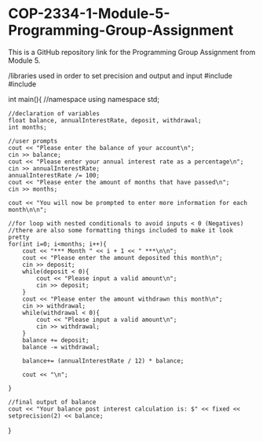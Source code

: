 # COP-2334-1-Module-5-Programming-Group-Assignment
This is a GitHub repository link for the Programming Group Assignment from Module 5.

/libraries used in order to set precision and output and input
#include <iostream>
#include <iomanip>

int main(){
    //namespace
    using namespace std;

    //declaration of variables
    float balance, annualInterestRate, deposit, withdrawal;
    int months;

    //user prompts
    cout << "Please enter the balance of your account\n";
    cin >> balance;
    cout << "Please enter your annual interest rate as a percentage\n";
    cin >> annualInterestRate;
    annualInterestRate /= 100;
    cout << "Please enter the amount of months that have passed\n";
    cin >> months;

    cout << "You will now be prompted to enter more information for each month\n\n";

    //for loop with nested conditionals to avoid inputs < 0 (Negatives)
    //there are also some formatting things included to make it look pretty
    for(int i=0; i<months; i++){
        cout << "*** Month " << i + 1 << " ***\n\n";
        cout << "Please enter the amount deposited this month\n";
        cin >> deposit;
        while(deposit < 0){
            cout << "Please input a valid amount\n";
            cin >> deposit;
        }
        cout << "Please enter the amount withdrawn this month\n";
        cin >> withdrawal;
        while(withdrawal < 0){
            cout << "Please input a valid amount\n";
            cin >> withdrawal;
        }
        balance += deposit;
        balance -= withdrawal;

        balance+= (annualInterestRate / 12) * balance;

        cout << "\n";

    }

    //final output of balance
    cout << "Your balance post interest calculation is: $" << fixed << setprecision(2) << balance;

}
